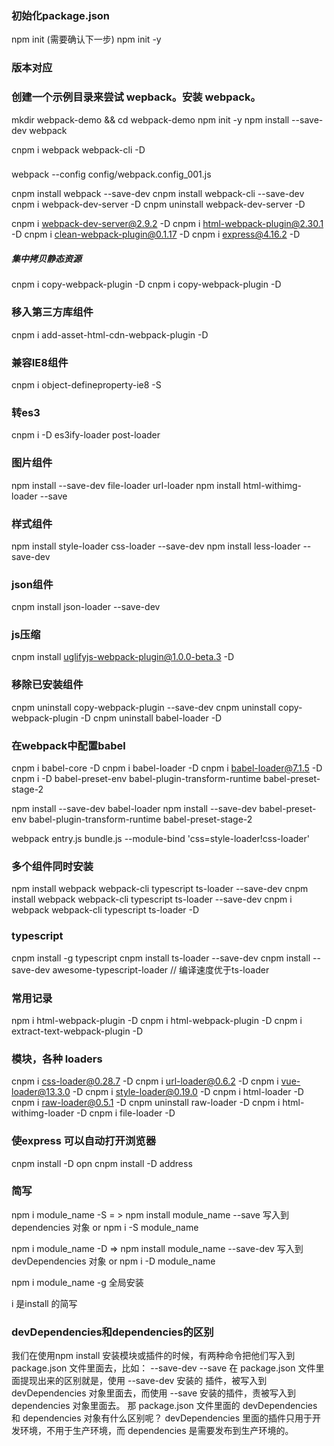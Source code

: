 ### 初始化package.json
npm init (需要确认下一步)
npm init -y

### 版本对应


### 创建一个示例目录来尝试 wepback。安装 webpack。
mkdir webpack-demo && cd webpack-demo
npm init -y
npm install --save-dev webpack

cnpm i webpack webpack-cli -D

### 
webpack --config config/webpack.config_001.js

cnpm install webpack --save-dev
cnpm install webpack-cli --save-dev
cnpm i webpack-dev-server -D
cnpm uninstall webpack-dev-server -D

cnpm i webpack-dev-server@2.9.2 -D
cnpm i html-webpack-plugin@2.30.1 -D
cnpm i clean-webpack-plugin@0.1.17 -D
cnpm i express@4.16.2 -D
##### 集中拷贝静态资源
cnpm i copy-webpack-plugin -D
cnpm i copy-webpack-plugin -D

### 移入第三方库组件
cnpm i add-asset-html-cdn-webpack-plugin -D

### 兼容IE8组件
cnpm i object-defineproperty-ie8 -S

### 转es3
cnpm i -D es3ify-loader post-loader


### 图片组件
npm install --save-dev file-loader url-loader
npm install html-withimg-loader --save

### 样式组件
npm install style-loader css-loader --save-dev
npm install less-loader --save-dev 

### json组件
cnpm install json-loader --save-dev 

### js压缩
cnpm install uglifyjs-webpack-plugin@1.0.0-beta.3 -D

### 移除已安装组件
cnpm uninstall copy-webpack-plugin --save-dev
cnpm uninstall copy-webpack-plugin -D
cnpm uninstall babel-loader -D

### 在webpack中配置babel
cnpm i babel-core -D 
cnpm i babel-loader -D 
cnpm i babel-loader@7.1.5 -D 
cnpm i -D babel-preset-env babel-plugin-transform-runtime babel-preset-stage-2

npm install --save-dev babel-loader
npm install --save-dev  babel-preset-env babel-plugin-transform-runtime babel-preset-stage-2

webpack entry.js bundle.js --module-bind 'css=style-loader!css-loader'

### 多个组件同时安装
npm install webpack webpack-cli typescript ts-loader --save-dev
cnpm install webpack webpack-cli typescript ts-loader --save-dev
cnpm i webpack webpack-cli typescript ts-loader -D

### typescript
cnpm install -g typescript
cnpm install ts-loader --save-dev
cnpm install --save-dev awesome-typescript-loader // 编译速度优于ts-loader



### 常用记录
npm i html-webpack-plugin  -D 
cnpm i html-webpack-plugin  -D
cnpm i extract-text-webpack-plugin  -D

### 模块，各种 loaders
cnpm i css-loader@0.28.7 -D
cnpm i url-loader@0.6.2 -D
cnpm i vue-loader@13.3.0 -D
cnpm i style-loader@0.19.0 -D
cnpm i html-loader -D
cnpm i raw-loader@0.5.1 -D
cnpm uninstall raw-loader -D
cnpm i html-withimg-loader -D
cnpm i file-loader -D

### 使express 可以自动打开浏览器
cnpm install -D opn 
cnpm install -D address


### 简写
npm i module_name  -S  = >  npm install module_name --save    写入到 dependencies 对象
or
npm i -S module_name


npm i module_name  -D  => npm install module_name --save-dev   写入到 devDependencies 对象
or
npm i -D module_name


npm i module_name  -g  全局安装

  i 是install 的简写






### devDependencies和dependencies的区别
我们在使用npm install 安装模块或插件的时候，有两种命令把他们写入到 package.json 文件里面去，比如：
--save-dev
--save
在 package.json 文件里面提现出来的区别就是，使用 --save-dev 安装的 插件，被写入到 devDependencies 对象里面去，而使用 --save 安装的插件，责被写入到 dependencies 对象里面去。
那 package.json 文件里面的 devDependencies  和 dependencies 对象有什么区别呢？
devDependencies  里面的插件只用于开发环境，不用于生产环境，而 dependencies  是需要发布到生产环境的。